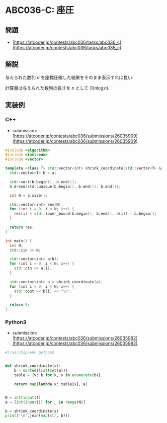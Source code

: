 # ABC036-C: 座圧

## 問題

* [https://atcoder.jp/contests/abc036/tasks/abc036_c](https://atcoder.jp/contests/abc036/tasks/abc036_c)

## 解説

与えられた数列 $a$ を座標圧縮した結果をそのまま表示すれば良い.

計算量は与えられた数列の長さを $n$ として $O(n\log{n})$.

## 実装例

### C++

* submission: [https://atcoder.jp/contests/abc036/submissions/26035909](https://atcoder.jp/contests/abc036/submissions/26035909)

```cpp
#include <algorithm>
#include <iostream>
#include <vector>

template <class T> std::vector<int> shrink_coordinate(std::vector<T> &a) {
  std::vector<T> b = a;

  std::sort(b.begin(), b.end());
  b.erase(std::unique(b.begin(), b.end()), b.end());

  int N = a.size();

  std::vector<int> res(N);
  for (int i = 0; i < N; i++) {
    res[i] = std::lower_bound(b.begin(), b.end(), a[i]) - b.begin();
  }

  return res;
}

int main() {
  int N;
  std::cin >> N;

  std::vector<int> a(N);
  for (int i = 0; i < N; i++) {
    std::cin >> a[i];
  }

  std::vector<int> b = shrink_coordinate(a);
  for (int i = 0; i < N; i++) {
    std::cout << b[i] << "\n";
  }

  return 0;
}
```

### Python3

* submission: [https://atcoder.jp/contests/abc036/submissions/26035982](https://atcoder.jp/contests/abc036/submissions/26035982)

```python
#!/usr/bin/env python3


def shrink_coordinate(a):
    b = sorted(list(set(a)))
    table = {v: k for k, v in enumerate(b)}

    return map(lambda x: table[x], a)


N = int(input())
a = [int(input()) for _ in range(N)]

b = shrink_coordinate(a)
print("\n".join(map(str, b)))
```

